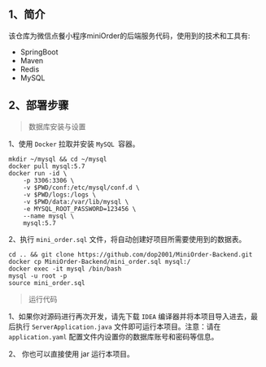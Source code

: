 ## 1、简介

该仓库为微信点餐小程序miniOrder的后端服务代码，使用到的技术和工具有:

- SpringBoot
- Maven
- Redis
- MySQL



## 2、部署步骤

> 数据库安装与设置

1、使用 `Docker` 拉取并安装 `MySQL `容器。

```shell
mkdir ~/mysql && cd ~/mysql
docker pull mysql:5.7
docker run -id \
	-p 3306:3306 \ 
	-v $PWD/conf:/etc/mysql/conf.d \
	-v $PWD/logs:/logs \
	-v $PWD/data:/var/lib/mysql \
	-e MYSQL_ROOT_PASSWORD=123456 \
	--name mysql \
	mysql:5.7
```

2、执行 `mini_order.sql` 文件，将自动创建好项目所需要使用到的数据表。

```shell
cd .. && git clone https://github.com/dop2001/MiniOrder-Backend.git
docker cp MiniOrder-Backend/mini_order.sql mysql:/
docker exec -it mysql /bin/bash
mysql -u root -p
source mini_order.sql
```

> 运行代码

1、如果你对源码进行再次开发，请先下载 `IDEA`  编译器并将本项目导入进去，最后执行 `ServerApplication.java` 文件即可运行本项目。注意：请在 `application.yaml` 配置文件内设置你的数据库账号和密码等信息。

2、 你也可以直接使用 jar 运行本项目。

```shell

```


